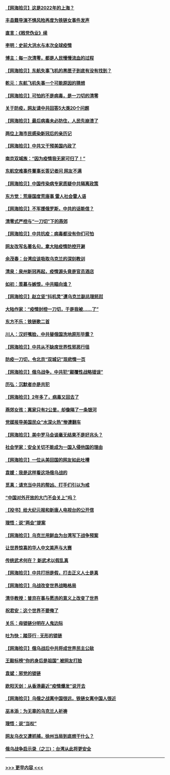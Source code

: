 #### [【网海拾贝】这是2022年的上海？](../pages/nsc993/n13678253.md?t=03290305) 
#### [丰县籍导演不惧风险再度为铁链女事件发声](../pages/nsc993/n13678215.md?t=03290305) 
#### [直言：《贱党伪业》续](../pages/nsc993/n13678056.md?t=03290305) 
#### [李明：史前大洪水与本次全球疫情](../pages/nsc993/n13677332.md?t=03290305) 
#### [博主：每一次清零，都是人民慢慢流血的过程](../pages/nsc993/n13676078.md?t=03290305) 
#### [【网海拾贝】东航失事飞机的黑匣子到底有没有找到？](../pages/nsc993/n13676034.md?t=03290305) 
#### [乾元：东航飞机失事一个可能原因的猜想](../pages/nsc993/n13675834.md?t=03290305) 
#### [【网海拾贝】可怕的不是病毒，是一刀切的清零](../pages/nsc993/n13674403.md?t=03290305) 
#### [关于防疫，网友请中共回答5大类20个问题](../pages/nsc993/n13674318.md?t=03290305) 
#### [【网海拾贝】最后病毒未必防住，人民先崩溃了](../pages/nsc993/n13672307.md?t=03290305) 
#### [两位上海市民感染新冠后的亲历记](../pages/nsc993/n13672217.md?t=03290305) 
#### [【网海拾贝】中共又干预美国内政了](../pages/nsc993/n13669564.md?t=03290305) 
#### [南京双城族：“因为疫情我无家可归了！”](../pages/nsc993/n13669511.md?t=03290305) 
#### [东航空难事件董事长答记者问 网友不满](../pages/nsc993/n13669436.md?t=03290305) 
#### [【网海拾贝】中国传染病专家质疑中共隔离政策](../pages/nsc993/n13667190.md?t=03290305) 
#### [东方觉：荒唐国度荒唐事 雷人社会雷人语](../pages/nsc993/n13666926.md?t=03290305) 
#### [【网海拾贝】不军援俄罗斯，中共的话能信？](../pages/nsc993/n13664594.md?t=03290305) 
#### [清零式严控与“一刀切”下的燕郊](../pages/nsc993/n13664450.md?t=03290305) 
#### [【网海拾贝】中共抗疫：病毒都没有你们可怕](../pages/nsc993/n13662063.md?t=03290305) 
#### [网友改写名著名句，拿大陆疫情防控开涮](../pages/nsc993/n13661999.md?t=03290305) 
#### [余茂春：台湾应该吸取乌克兰的深刻教训](../pages/nsc993/n13661829.md?t=03290305) 
#### [清泉：泉州新冠再起，疫情源头竟是官员酒店](../pages/nsc993/n13660898.md?t=03290305) 
#### [如初：羡慕与嫉恨，中共瞄向谁？](../pages/nsc993/n13660773.md?t=03290305) 
#### [【网海拾贝】赵立坚“抖机灵”遭乌克兰副总理怒怼](../pages/nsc993/n13659660.md?t=03290305) 
#### [大陆作家：“疫情封控一刀切，于是我被……了”](../pages/nsc993/n13659323.md?t=03290305) 
#### [东方不乐：铁链歌二首](../pages/nsc993/n13659123.md?t=03290305) 
#### [川人：汉奸嘴脸，中共替俄国洗地原形毕露？](../pages/nsc993/n13657995.md?t=03290305) 
#### [【网海拾贝】中共从不缺席世界性邪恶行径](../pages/nsc993/n13657799.md?t=03290305) 
#### [防疫一刀切，令北京“双城记”现悲情一页](../pages/nsc993/n13657746.md?t=03290305) 
#### [【网海拾贝】俄乌战争，中共犯“颠覆性战略错误”](../pages/nsc993/n13655760.md?t=03290305) 
#### [历弘：沉默者亦是共犯](../pages/nsc993/n13652799.md?t=03290305) 
#### [【网海拾贝】2年多了，病毒又回去了](../pages/nsc993/n13652629.md?t=03290305) 
#### [燕郊女孩：离家只有2公里，却像隔了一条银河](../pages/nsc993/n13652450.md?t=03290305) 
#### [党媒报导美国民众“水深火热”惨遭翻车](../pages/nsc993/n13649966.md?t=03290305) 
#### [【网海拾贝】美中罗马会谈毫无结果不是好兆头？](../pages/nsc993/n13649860.md?t=03290305) 
#### [社会学家：安全关切不能成为一国入侵他国的理由](../pages/nsc993/n13649744.md?t=03290305) 
#### [【网海拾贝】一位从美回国的网友如此吐槽](../pages/nsc993/n13647381.md?t=03290305) 
#### [袁媛：我是这样看这场俄乌战的](../pages/nsc993/n13644892.md?t=03290305) 
#### [觅真：请充当中共的帮凶、打手们引以为戒](../pages/nsc993/n13644228.md?t=03290305) 
#### [“中国对外开放的大门不会关上”吗？](../pages/nsc993/n13644191.md?t=03290305) 
#### [【投书】给大纪元报和新唐人电视台的公开信](../pages/nsc993/n13644124.md?t=03290305) 
#### [理悟：说“两会”提案](../pages/nsc993/n13643927.md?t=03290305) 
#### [【网海拾贝】乌克兰用鲜血为台湾写下战争预案](../pages/nsc993/n13643578.md?t=03290305) 
#### [让世界惊喜的华人中文美声与大赛](../pages/nsc993/n13641647.md?t=03290305) 
#### [传统武术何在？ 新武术以假乱真](../pages/nsc993/n13641615.md?t=03290305) 
#### [【网海拾贝】中共打拐是假，打击正义人士是真](../pages/nsc993/n13641238.md?t=03290305) 
#### [【网海拾贝】乌战改变世界战略格局](../pages/nsc993/n13639171.md?t=03290305) 
#### [清华教授：普京在事与愿违的意义上改变了世界](../pages/nsc993/n13639019.md?t=03290305) 
#### [祝君安：这个世界不要俺了](../pages/nsc993/n13638903.md?t=03290305) 
#### [关乐：母锁链分明在人鬼边际](../pages/nsc993/n13637601.md?t=03290305) 
#### [吐为快：踏莎行 · 无形的锁链](../pages/nsc993/n13637555.md?t=03290305) 
#### [【网海拾贝】俄乌战后中共将成世界民主公敌](../pages/nsc993/n13636363.md?t=03290305) 
#### [王毅标榜“你的身后是祖国” 被网友打脸](../pages/nsc993/n13636270.md?t=03290305) 
#### [袁斌：邪党的锁链](../pages/nsc993/n13636247.md?t=03290305) 
#### [欧阳天剑：从香港最近“疫情爆发”说开去](../pages/nsc993/n13633182.md?t=03290305) 
#### [【网海拾贝】乌俄之战离中国很远，铁链女离中国人很近](../pages/nsc993/n13630325.md?t=03290305) 
#### [巫本添：为无辜的乌克兰人祈祷](../pages/nsc993/n13629307.md?t=03290305) 
#### [理悟：说“当权”](../pages/nsc993/n13629223.md?t=03290305) 
#### [网友乌衣又遭抓捕，徐州当局到底想干什么？](../pages/nsc993/n13627859.md?t=03290305) 
#### [俄乌战争启示录（之三)：台湾从此将更安全](../pages/nsc993/n13624562.md?t=03290305) 

----
#### [ >>> 更早内容 <<< ](../indexes/nsc993-earlier.md)
